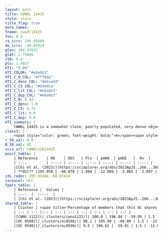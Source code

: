```yaml
---
layout: post
title: CWWDL 14425
style: style
title_flag: true
more_names: 
fname: cwwdl14425
fov: 0.3
ra_icrs: 195.95888
de_icrs: -60.07824
glon: 304.47623
glat: 2.75686
r50: 9.0
plx: 1.4937
UTI: "0.00"
UTI_COLOR: "#e0a6b3"
UTI_C_N_COL: "#fff6da"
UTI_C_dens_COL: "#a6cab9"
UTI_C_C3_COL: "#d4edca"
UTI_C_lit_COL: "#e0a6b3"
UTI_C_dup_COL: "#e0a6b3"
UTI_C_N: 0.42
UTI_C_dens: 1.0
UTI_C_C3: 0.75
UTI_C_lit: 0.0
UTI_C_dup: 0.0
UTI_summary: |
    CWWDL 14425 is a somewhat close, poorly populated, very dense object of high C3 quality. It was recently reported in the literature.<br><br><span style="color: #99180f; font-weight: bold;">Warning: </span>This is very likely a duplicate object, which shares a large percentage of members with at least one previously reported entry.
class3: |
    <span style="color: green; font-weight: bold;">A</span><span style="color: #FFC300; font-weight: bold;">B</span>
r_50_val: 9.0
N_50_val: 42
scix_url: CWWDL%2014425
posit_table: |
    | Reference    | RA    | DEC   | Plx  | pmRA  | pmDE   |  Rv  |
    | :---         | :---: | :---: | :---: | :---: | :---: | :---: |
    |[Chi et al. (2023)](https://scixplorer.org/abs/2023ApJS..266...36C) | 195.936 | -60.07 | 1.5 | -12.021 | -3.825 | -2.309 |
    | **UCC** |195.959 | -60.078 | 1.494 | -12.089 | -3.865 | -2.897 | 
cds_radec: 195.95888,-60.07824
carousel: UCC
fpars_table: |
    | Reference |  Values |
    | :---  |  :---:  |
    | [Chi et al. (2023)](https://scixplorer.org/abs/2023ApJS..266...36C) | `logAge=7.43, Z=0.44` |
shared_table: |
    | Cluster | <span title="Percentage of members that this OC shares with the ones listed">%</span>   | RA   | DEC   | Plx   | pmRA  | pmDE  | Rv | UTI |
    | :-: | :-: |:-: | :-: | :-: | :-: | :-: | :-: | :-: |
    |[CWNU 1122](/_clusters/cwnu1122/)| 100.0 | 196.04 | -59.99 | 1.5 | -12.07 | -3.91 | -2.83 |0.42 |
    |[OC 0588](/_clusters/oc0588/)| 88.1 | 195.99 | -60.09 | 1.5 | -12.09 | -3.88 | -2.98 |0.6 |
    |[OC 0590](/_clusters/oc0590/)| 9.5 | 196.62 | -59.91 | 1.5 | -11.98 | -4.09 | -2.68 |0.25 |
---
```

